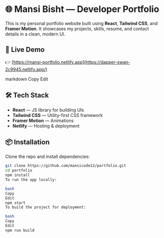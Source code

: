 # 🌐 Mansi Bisht — Developer Portfolio

This is my personal portfolio website built using **React**, **Tailwind CSS**, and **Framer Motion**. It showcases my projects, skills, resume, and contact details in a clean, modern UI.

## 🚀 Live Demo

👉 [https://mansi-portfolio.netlify.app](https://dapper-swan-2c9945.netlify.app/)

markdown
Copy
Edit

## 🛠️ Tech Stack

- **React** — JS library for building UIs
- **Tailwind CSS** — Utility-first CSS framework
- **Framer Motion** — Animations
- **Netlify** — Hosting & deployment

## 📦 Installation

Clone the repo and install dependencies:

```bash
git clone https://github.com/mansicode12/portfolio.git
cd portfolio
npm install
To run the app locally:

bash
Copy
Edit
npm start
To build the project for deployment:

bash
Copy
Edit
npm run build

